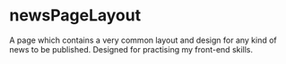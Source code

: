 # newsPageLayout
A page which contains a very common layout and design for any kind of news to be published. Designed for practising my front-end skills.

